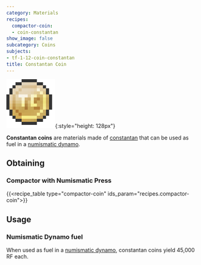```yaml
---
category: Materials
recipes:
  compactor-coin:
  - coin-constantan
show_image: false
subcategory: Coins
subjects:
- tf-1-12-coin-constantan
title: Constantan Coin
---
```


![Constantan coin](/assets/images/docs/1.12/thermal-foundation/coin-constantan.png){:style="height: 128px"}


**Constantan coins** are materials made of [constantan](../constantan-ingot/)
that can be used as fuel in a [numismatic dynamo](../../thermal-expansion/numismatic-dynamo/).


Obtaining
---------

### Compactor with Numismatic Press
{{<recipe_table type="compactor-coin" ids_param="recipes.compactor-coin">}}


Usage
-----

### Numismatic Dynamo fuel
When used as fuel in a [numismatic dynamo](../../thermal-expansion/numismatic-dynamo/), constantan
coins yield 45,000 RF each.
